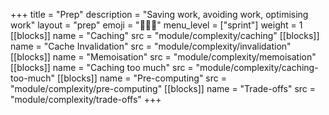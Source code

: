 +++
title = "Prep"
description = "Saving work, avoiding work, optimising work"
layout = "prep"
emoji = "🧑🏾‍💻"
menu_level = ["sprint"]
weight = 1
[[blocks]]
name = "Caching"
src = "module/complexity/caching"
[[blocks]]
name = "Cache Invalidation"
src = "module/complexity/invalidation"
[[blocks]]
name = "Memoisation"
src = "module/complexity/memoisation"
[[blocks]]
name = "Caching too much"
src = "module/complexity/caching-too-much"
[[blocks]]
name = "Pre-computing"
src = "module/complexity/pre-computing"
[[blocks]]
name = "Trade-offs"
src = "module/complexity/trade-offs"
+++
